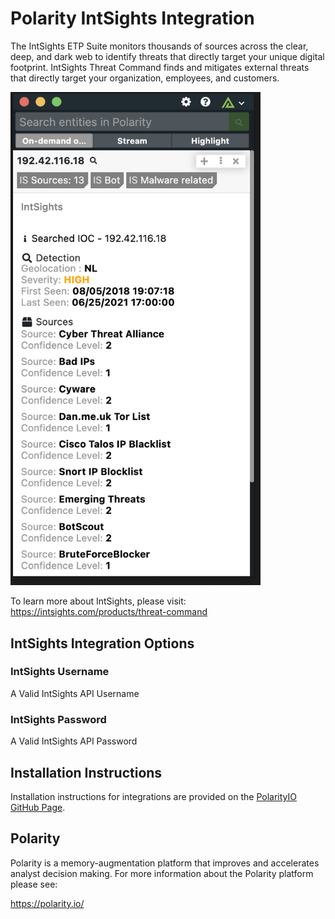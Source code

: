 # Polarity IntSights Integration

The IntSights ETP Suite monitors thousands of sources across the clear, deep, and dark web to identify threats that directly target your unique digital footprint. IntSights Threat Command finds and mitigates external threats that directly target your organization, employees, and customers.


<img width="400" alt="Integration Example" src="./assets/overlay.png">

To learn more about IntSights, please visit: https://intsights.com/products/threat-command

## IntSights Integration Options

### IntSights Username
A Valid IntSights API Username

### IntSights Password
A Valid IntSights API Password

## Installation Instructions

Installation instructions for integrations are provided on the [PolarityIO GitHub Page](https://polarityio.github.io/).

## Polarity

Polarity is a memory-augmentation platform that improves and accelerates analyst decision making.  For more information about the Polarity platform please see:

https://polarity.io/

